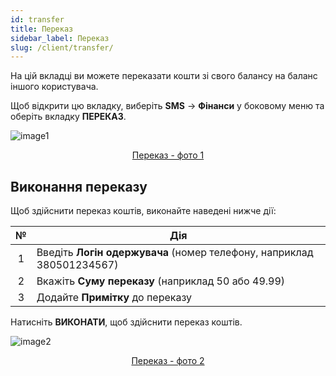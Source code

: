 ```yaml
---
id: transfer
title: Переказ
sidebar_label: Переказ
slug: /client/transfer/
---
```


На цій вкладці ви можете переказати кошти зі свого балансу на баланс іншого користувача.

Щоб відкрити цю вкладку, виберіть **SMS** → **Фінанси** у боковому меню та оберіть вкладку **ПЕРЕКАЗ**.

![image1](/img/uk/client_finances_transfer/image1.png "Переказ") <center><u>Переказ - фото 1</u></center>

## Виконання переказу

Щоб здійснити переказ коштів, виконайте наведені нижче дії:

|  №  | Дія |
| :-: | --- |
| 1 | Введіть **Логін одержувача** (номер телефону, наприклад 380501234567) |
| 2 | Вкажіть **Суму переказу** (наприклад 50 або 49.99) |
| 3 | Додайте **Примітку** до переказу |

Натисніть **ВИКОНАТИ**, щоб здійснити переказ коштів.

![image2](/img/uk/client_finances_transfer/image2.png "Переказ") <center><u>Переказ - фото 2</u></center>
